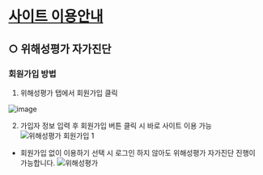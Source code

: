 # [사이트 이용안내](https://sooyeon1022.github.io/Micro/)


## ○ 위해성평가 자가진단  

### 회원가입 방법  
1. 위해성평가 탭에서 회원가입 클릭 
  
  
![image](https://user-images.githubusercontent.com/125325764/220272016-07cc5db4-7dc5-4747-8f26-08139eee4742.png)  
  
2. 가입자 정보 입력 후 회원가입 버튼 클릭 시 바로 사이트 이용 가능  
![위해성평가 회원가입 1](https://user-images.githubusercontent.com/125325764/220272081-f5520fcf-dfec-4d12-83c4-36c0c194ac5a.png)
    

+ 회원가입 없이 이용하기 선택 시 로그인 하지 않아도 위해성평가 자가진단 진행이 가능합니다.
![위해성평가](https://user-images.githubusercontent.com/125325764/220267435-139ac209-b998-4dfb-a920-04d09df3a78f.png)



